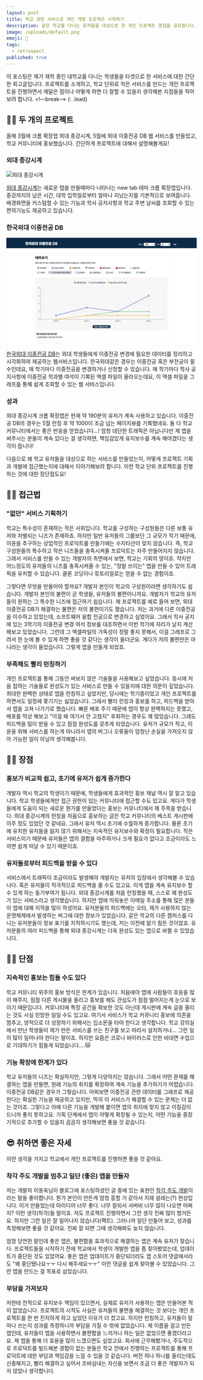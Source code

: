 ```yaml
---
layout: post
title: 학교 관련 서비스로 개인 개발 프로젝트 시작하기
description: 같은 학교를 다니는 유저들을 대상으로 한 개인 프로젝트 경험을 공유합니다.
image: /uploads/default.png
emoji: 🏫
tags:
  - retrospect
published: true
---
```


이 포스팅은 제가 재학 중인 대학교를 다니는 학생들을 타겟으로 한 서비스에 대한 간단한 회고글입니다. 프로젝트를 소개하고, 학교 단위로 작은 서비스를 만드는 개인 프로젝트을 진행하면서 깨달은 점이나 어떻게 하면 더 잘할 수 있을지 생각해본 지점들을 적어보려 합니다. <!–-break-–>
{: .lead} 

## ✌🏻 두 개의 프로젝트

올해 3월에 크롬 확장앱 외대 종강시계, 5월에 외대 이중전공 DB 웹 서비스를 만들었고, 학교 커뮤니티에 홍보했습니다. 간단하게 프로젝트에 대해서 설명해볼게요!

### 외대 종강시계

![외대 종강시계](../uploads/school-personal-project/clock.png)

[외대 종강시계](https://github.com/MaxKim-J/HUFS-Semester-Clock-Extension)는 새로운 탭을 만들때마다 나타나는 new tab 테마 크롬 확장앱입니다. 종강까지의 남은 시간, 대학 입학일로부터 얼마나 지났는지를 기본적으로 보여줍니다. 배경화면을 커스텀할 수 있는 기능과 학사 공지사항과 학교 주변 날씨를 조회할 수 있는 편의기능도 제공하고 있습니다. 

### 한국외대 이중전공 DB

![이중전공 디비](../uploads/school-personal-project/db.png)


[한국외대 이중전공 DB](https://github.com/MaxKim-J/HUFS-Second-Major-Visualize)는 외대 학생들에게 이중전공 변경에 필요한 데이터를 정리하고 시각화하여 제공하는 웹서비스입니다. 한국외대같은 경우는 이중전공 혹은 부전공이 필수인데요, 매 학기마다 이중전공을 변경하거나 신청할 수 있습니다. 매 학기마다 학사 공지사항에 이중전공 학과별 여석이 기록된 엑셀 파일이 올라오는데요, 이 엑셀 파일을 그래프를 통해 쉽게 조회할 수 있는 웹 서비스입니다. 

### 성과

외대 종강시계 크롬 확장앱은 현재 약 190분의 유저가 계속 사용하고 있습니다. 이중전공 DB의 경우는 5월 런칭 후 약 1000이 조금 넘는 페이지뷰를 기록했네요. 둘 다 학교 커뮤니티에서는 좋은 반응을 얻었습니다...! 엄청 대단한 트래픽은 아닙니다만 제 앱을 써주시는 분들이 계속 있다는 걸 생각하면, 책임감있게 유지보수를 계속 해야겠다는 생각이 듭니다!

다음으로 왜 학교 유저들을 대상으로 하는 서비스를 만들었는지, 어떻게 프로젝트 기획과 개발에 접근했는지에 대해서 이야기해보려 합니다. 이런 학교 단위 프로젝트를 진행하는 것에 대한 장단점도요!

## 🏃🏻 접근법

### "없던" 서비스 기획하기

학교는 특수성이 존재하는 작은 사회입니다. 학교를 구성하는 구성원들은 다른 보통 유저와 차별되는 니즈가 존재하죠. 하지만 일반 유저들의 그룹보단 그 규모가 작기 때문에, 이윤을 추구하는 상업적인 프로덕트를 만들기에는 수지타산이 맞지 않습니다. 즉, 학교 구성원들의 특수하고 작은 니즈들을 충족시켜줄 프로덕트는 자주 만들어지지 않습니다. 그래서 서비스를 만들 수 있는 개발자의 측면에서 보면, 학교는 기회의 땅이죠. 작지만 어느정도의 유저들의 니즈를 충족시켜줄 수 있는, "정말 쓰이는" 앱을 만들 수 있어 트래픽을 유치할 수 있습니다. 클론 코딩이나 튜토리얼로는 얻을 수 없는 경험이죠. 

그렇다면 무엇을 만들어야 할까요? 개발자 본인이 학교의 구성원이라면 생각하기도 쉽습니다. 개발자 본인의 불편이 곧 학생들, 유저들의 불편이니까요. 개발자가 학교의 유저들이 원하는 그 특수한 니즈에 접근하기 쉽습니다. 제 프로젝트를 예로 들어 보면, 외대 이중전공 DB가 해결하는 불편은 저의 불편이기도 했습니다. 저는 과거에 다른 이중전공을 이수하고 있었는데, 소프트웨어 융합 전공으로 변경하고 싶었어요. 그래서 학사 공지에 있는 3학기의 이중전공 변경 여석 정보를 대조하면서 이번 학기에 자리가 날지 계산해보고 있었습니다. 그런데 그 엑셀파일의 가독성이 정말 좋지 못해서, 이걸 그래프로 그려서 한 눈에 볼 수 있게 하면 좋을 것 같다는 생각이 들더군요. 게다가 저의 불편만은 아니라는 생각이 들었습니다. 그렇게 앱을 만들게 되었죠.

### 부족해도 빨리 런칭하기

개인 프로젝트를 통해 그동안 써보지 않은 기술들을 사용해보고 싶었습니다. 동시에 처음 접하는 기술들로 완성도가 있는 서비스로 만들 수 있을지에 대한 의문이 깊었습니다. 최대한 완벽한 상태로 앱을 런칭하고 싶었지만, 당시에는 학기중이었고 개인 프로젝트를 하면서도 일정에 쫓기기는 싫었습니다. 그래서 빨리 런칭과 홍보를 하고, 피드백을 받아서 앱을 고쳐 나가기로 했습니다. 빠른 배포 주기 때문에 앱이 항상 완벽하지는 못했고, 배포를 막상 해보고 "이걸 왜 여기서 안 고쳤지" 후회하는 경우도 꽤 많았습니다. 그래도 피드백을 많이 받을 수 있고 점점 완성도를 갖추게 되었습니다. 유저가 규모가 적고, 이윤을 위해 서비스를 하는게 아니라서 앱의 버그나 오류들이 엄청난 손실을 가져오지 않아 가능한 일이 아닐까 생각해봅니다. 

## 👍🏻 장점

### 홍보가 비교적 쉽고, 초기에 유저가 쉽게 증가한다

개발자 역시 학교의 학생이기 때문에, 학생들에게 효과적인 홍보 채널 역시 잘 알고 있습니다. 학교 학생들에게만 접근 권한이 있는 커뮤니티에 접근할 수도 있고요. 게다가 학생들에게 도움이 되는 새로운 뭔가를 만들었다는 홍보는 커뮤니티에서 꽤 주목을 받습니다. 외대 종강시계의 런칭을 처음으로 홍보하는 글은 학교 커뮤니티의 베스트 게시판에 이주 정도 있었던 것 같네요. 그래서 유저 역시 초기에 수월하게 증가합니다. 물론 초기에 유치한 유저들을 잃지 않기 위해서는 지속적인 유지보수와 확장이 필요합니다. 작은 서비스이기 때문에 유저들은 앱의 결함을 마주하거나 크게 필요가 없다고 조금이라도 느끼면 쉽게 떠날 수 있기 때문이죠. 

### 유저들로부터 피드백을 받을 수 있다

서비스에서 트래픽이 조금이라도 발생해야 개발자는 유저의 입장에서 생각해볼 수 있습니다. 혹은 유저들이 적극적으로 피드백을 줄 수도 있고요. 이게 앱을 계속 유지보수 할 수 있게 하는 동기부여가 됩니다. 외대 종강시계를 처음 런칭했을 때, 스스로 꽤 완성도가 있는 서비스라고 생각했습니다. 하지만 앱에 띄워놓은 이메일 주소를 통해 많은 분들이 앱에 대해 지적을 많이 하셨어요. 유저분들의 피드백에는 오타, 제가 사용하지 않는 운영체제에서 발생하는 버그에 대한 정보가 있었습니다. 같은 학교의 다른 캠퍼스를 다니는 유저분들이 정보 표기를 지적하시기도 했는데, 저는 이전에 알기 힘든 것이었죠. 유저분들의 여러 피드백을 통해 외대 종강시계는 더욱 완성도 있는 앱으로 바뀔 수 있었습니다.

## 👎🏻 단점

### 지속적인 홍보는 힘들 수도 있다

학교 커뮤니티 위주의 홍보 방식은 한계가 있습니다. 처음에야 앱에 사람들이 호응을 많이 해주지, 점점 다른 게시물을 올리고 홍보를 해도 관심도가 점점 떨어지는게 눈으로 보이기 때문입니다. 커뮤니티에 특정 공간을 확보한 것도 아닌데 게시판에 계속 글을 올리는 것도 사실 민망한 일일 수도 있고요. 여기서 서비스가 학교 커뮤니티 홍보에 의존을 멈추고, 양적으로 더 성장하기 위해서는 입소문을 타야 한다고 생각합니다. 학교 강의실에서 만난 학생들이 제가 만든 서비스를 쓰는 친구를 보고 따라서 설치하거나... 그런 일이 많이 일어나야 한다는 말이죠. 하지만 요즘은 코로나 바이러스로 인한 비대면 수업으로 기대하기가 힘들게 되었습니다....😿 

### 기능 확장에 한계가 있다

학교 유저들의 니즈는 확실하지만, 그렇게 다양하지는 않습니다. 그래서 어떤 문제를 해결하는 앱을 만들면, 원래 기능의 취지를 확장하여 계속 기능을 추가하기가 어렵습니다. 이중전공 DB같은 경우가 그렇습니다. 어찌보면 이중전공 관련 데이터를 그래프로 제공한다는 확실한 기능을 제공하고 있지만, 딱히 이 서비스가 해결할 수 있는 문제는 더 없는 것이죠. 그렇다고 아예 다른 기능을 개발해 붙이면 앱의 취지에 맞지 않고 이질감이 드니까 좋지 못하고요. 기획 단계에서 앱이 어떻게 확장될 수 있는지, 어떤 기능을 중장기적으로 추가할 수 있을지 곰곰히 생각해보면 좋을 것 같습니다. 

## 😎 취하면 좋은 자세

이런 생각을 가지고 학교에서 개인 프로젝트를 진행하면 좋을 것 같아요.

### 착각 주도 개발을 멈추고 일단 (좋은) 앱을 만들자

저는 개발자 이동욱님이 블로그에 포스팅하셨던 글 중에 있는 표현인 [착각 주도 개발](https://jojoldu.tistory.com/496)이라는 말을 좋아합니다. 뭔가 본인이 만든게 엄청 흥할 거 같아서 지레 설레는(?) 현상입니다. 이거 만들었는데 아이디어 너무 좋다. 너무 잘되서 서버비 너무 많이 나오면 어쩌지? 이런 생각(착각)들 말이죠. 저도 프로젝트 진행하면서 그런 생각 진짜 많이 했거든요. 하지만 그런 일은 잘 일어나지 않습니다(팩트). 그러니까 일단 만들어 보고, 성과를 측정해보면 좋을 것 같아요. 진짜 잘 되면 그때 생각해봐도 늦지 않습니다. 

엄청 당연한 말인데 좋은 앱은, 불편함을 효과적으로 해결하는 앱은 계속 유저가 찾습니다. 프로젝트들을 시작하기 전에 학교에서 학생이 개발한 앱을 좀 찾아봤었는데, 업데이트가 중단된 것도 있었어요. 좋은 앱은 업데이트가 중단되더라도 앱 스토어 댓글에서라도 "왜 중단됐나요ㅜㅜ 다시 해주세요ㅜㅜ" 이런 댓글을 쉽게 찾아볼 수 있었습니다. 그런 앱을 만드는 걸 목표로 삼았습니다. 

### 부담을 가져보자

저한테 전적으로 유지보수 책임이 있으면서, 실제로 유저가 사용하는 앱은 만들어본 적이 없었습니다. 프로젝트의 시작도 사실은 유저들의 불편을 해결하는 것 보다는 개인 프로젝트를 한 번 진지하게 하고 싶었던 이유가 더 컸고요. 하지만 런칭하고, 유저들이 얼마나 쓰는지 성과를 측정하니까 부담을 가질 수 밖에 없었습니다. 제 이름을 걸고 만든 앱인데, 유저들이 앱을 사용하면서 불편함을 느끼거나 하는 일은 없었으면 좋겠더라고요. 제 앱을 통해 더 효용을 많이 느꼈으면도 싶었고요. 회사에 근무해봤거나, 주도적으로 프로덕트를 빌드해본 경험이 없는 분들은 학교 안에서 진행하는 프로젝트를 통해 프로덕트에 대한 부담과 책임감을 느낄 수 있을 것 같습니다. 버전 하나 하나를 올리는데도 신중해지고, 빨리 해결하고 싶어서 조바심내는 자신을 보면서 조금 더 좋은 개발자가 되지 않았나 생각합니다.

